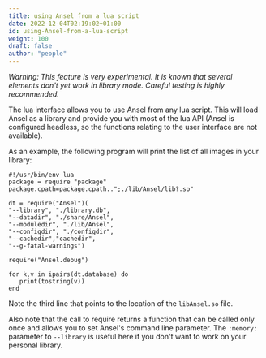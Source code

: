 ```yaml
---
title: using Ansel from a lua script
date: 2022-12-04T02:19:02+01:00
id: using-Ansel-from-a-lua-script
weight: 100
draft: false
author: "people"
---
```


_Warning: This feature is very experimental. It is known that several elements don't yet work in library mode. Careful testing is highly recommended._

The lua interface allows you to use Ansel from any lua script. This will load Ansel as a library and provide you with most of the lua API (Ansel is configured headless, so the functions relating to the user interface are not available).

As an example, the following program will print the list of all images in your library:

```
#!/usr/bin/env lua
package = require "package"
package.cpath=package.cpath..";./lib/Ansel/lib?.so"

dt = require("Ansel")(
"--library", "./library.db",
"--datadir", "./share/Ansel",
"--moduledir", "./lib/Ansel",
"--configdir", "./configdir",
"--cachedir","cachedir",
"--g-fatal-warnings")

require("Ansel.debug")

for k,v in ipairs(dt.database) do
   print(tostring(v))
end
```

Note the third line that points to the location of the `libAnsel.so` file.

Also note that the call to require returns a function that can be called only once and allows you to set Ansel's command line parameter. The `:memory:` parameter to `--library` is useful here if you don't want to work on your personal library.
